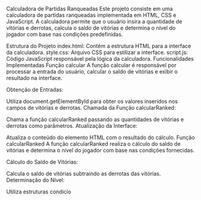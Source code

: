 Calculadora de Partidas Ranqueadas
Este projeto consiste em uma calculadora de partidas ranqueadas implementada em HTML, CSS e JavaScript. A calculadora permite que o usuário insira a quantidade de vitórias e derrotas, calcula o saldo de vitórias e determina o nível do jogador com base nas condições predefinidas.

Estrutura do Projeto
index.html: Contém a estrutura HTML para a interface da calculadora.
style.css: Arquivo CSS para estilizar a interface.
script.js: Código JavaScript responsável pela lógica da calculadora.
Funcionalidades Implementadas
Função calcular
A função calcular é responsável por processar a entrada do usuário, calcular o saldo de vitórias e exibir o resultado na interface.

Obtenção de Entradas:

Utiliza document.getElementById para obter os valores inseridos nos campos de vitórias e derrotas.
Chamada da Função calcularRanked:

Chama a função calcularRanked passando as quantidades de vitórias e derrotas como parâmetros.
Atualização da Interface:

Atualiza o conteúdo do elemento HTML com o resultado do cálculo.
Função calcularRanked
A função calcularRanked realiza o cálculo do saldo de vitórias e determina o nível do jogador com base nas condições fornecidas.

Cálculo do Saldo de Vitórias:

Calcula o saldo de vitórias subtraindo as derrotas das vitórias.
Determinação do Nível:

Utiliza estruturas condicio
